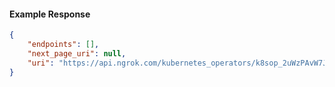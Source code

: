 <!-- Code generated for API Clients. DO NOT EDIT. -->

#### Example Response

```json
{
	"endpoints": [],
	"next_page_uri": null,
	"uri": "https://api.ngrok.com/kubernetes_operators/k8sop_2uWzPAvW7JqAKt3JQdXK5pcUtv7/bound_endpoints"
}
```
